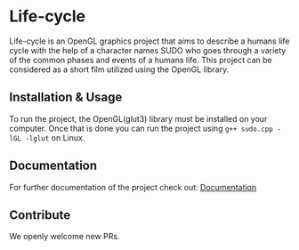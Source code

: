 # Life-cycle
Life-cycle is an OpenGL graphics project that aims to describe a humans life cycle with the help of a character names SUDO who goes through a variety of the common phases and events of a humans life. This project can be considered as a short film utilized using the OpenGL library.

## Installation & Usage
To run the project, the OpenGL(glut3) library must be installed on your computer. Once that is done you can run the project using ``g++ sudo.cpp -lGL -lglut`` on Linux.

## Documentation
For further documentation of the project check out: [Documentation](https://github.com/Rishabh04-02/Life-cycle/blob/master/sudo-documentation.pdf)

## Contribute
We openly welcome new PRs.
